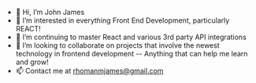 - 👋 Hi, I’m John James
- 👀 I’m interested in everything Front End Development, particularly REACT!
- 🌱 I’m continuing to master React and various 3rd party API integrations
- 💞️ I’m looking to collaborate on projects that involve the newest technology in frontend development -- Anything that can help me learn and grow!
- 📫 Contact me at rhomanmjames@gmail.com
